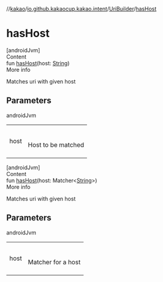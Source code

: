 //[kakao](../../../index.md)/[io.github.kakaocup.kakao.intent](../index.md)/[UriBuilder](index.md)/[hasHost](has-host.md)



# hasHost  
[androidJvm]  
Content  
fun [hasHost](has-host.md)(host: [String](https://kotlinlang.org/api/latest/jvm/stdlib/kotlin/-string/index.html))  
More info  


Matches uri with given host



## Parameters  
  
androidJvm  
  
| | |
|---|---|
| <a name="io.github.kakaocup.kakao.intent/UriBuilder/hasHost/#kotlin.String/PointingToDeclaration/"></a>host| <a name="io.github.kakaocup.kakao.intent/UriBuilder/hasHost/#kotlin.String/PointingToDeclaration/"></a><br><br>Host to be matched<br><br>|
  
  


[androidJvm]  
Content  
fun [hasHost](has-host.md)(host: Matcher<[String](https://kotlinlang.org/api/latest/jvm/stdlib/kotlin/-string/index.html)>)  
More info  


Matches uri with given host



## Parameters  
  
androidJvm  
  
| | |
|---|---|
| <a name="io.github.kakaocup.kakao.intent/UriBuilder/hasHost/#org.hamcrest.Matcher[kotlin.String]/PointingToDeclaration/"></a>host| <a name="io.github.kakaocup.kakao.intent/UriBuilder/hasHost/#org.hamcrest.Matcher[kotlin.String]/PointingToDeclaration/"></a><br><br>Matcher for a host<br><br>|
  
  



